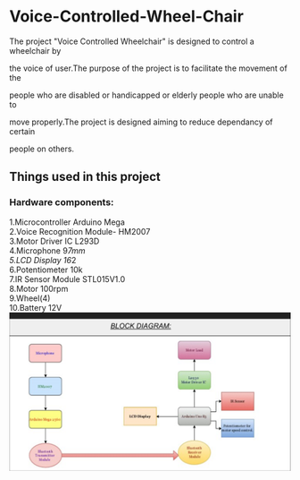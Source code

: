 # Voice-Controlled-Wheel-Chair
The project "Voice Controlled Wheelchair" is designed to control a wheelchair by

the voice of user.The purpose of the project is to facilitate the movement of the

people who are disabled or handicapped or elderly people who are unable to

move properly.The project is designed aiming to reduce dependancy of certain

people on others.

## Things used in this project
### Hardware components:
1.Microcontroller        Arduino Mega<br>
2.Voice Recognition Module-  HM2007<br>
3.Motor Driver IC        L293D<br>
4.Microphone             9*7mm<br>
5.LCD Display            16*2<br>
6.Potentiometer          10k<br>
7.IR Sensor Module       STL015V1.0<br>
8.Motor                 100rpm<br>
9.Wheel(4)<br>
10.Battery                12V<br>
![block diagram](https://github.com/siddas27/Voice-Controlled-Wheel-Chair/blob/master/bd.png?raw=true) 

